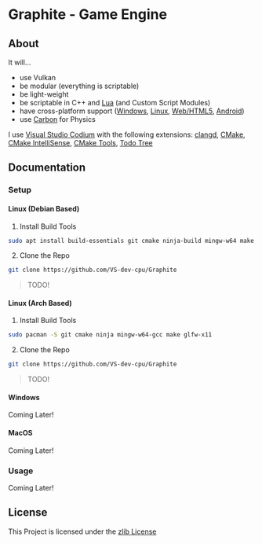 # Graphite - Game Engine

## About

It will...
- use Vulkan
- be modular (everything is scriptable)
- be light-weight
- be scriptable in C++ and [Lua](https://www.lua.org/about.html) (and Custom Script Modules)
- have cross-platform support ([Windows](https://www.mingw-w64.org/), [Linux](https://gcc.gnu.org/), [Web/HTML5](https://emscripten.org/), [Android](https://developer.android.com/))
- use [Carbon](https://github.com/VS-dev-cpu/Carbon) for Physics

I use [Visual Studio Codium](https://vscodium.com/) with the following extensions: [clangd](https://open-vsx.org/extension/llvm-vs-code-extensions/vscode-clangd), [CMake](https://open-vsx.org/extension/twxs/cmake), [CMake IntelliSense](https://open-vsx.org/extension/KylinIdeTeam/cmake-intellisence), [CMake Tools](https://open-vsx.org/extension/ms-vscode/cmake-tools), [Todo Tree](https://open-vsx.org/vscode/item?itemName=Gruntfuggly.todo-tree)

## Documentation

### Setup

#### Linux (Debian Based)

1. Install Build Tools
```bash
sudo apt install build-essentials git cmake ninja-build mingw-w64 make libglfw3
```

2. Clone the Repo
```bash
git clone https://github.com/VS-dev-cpu/Graphite
```

> TODO!

#### Linux (Arch Based)

1. Install Build Tools
```bash
sudo pacman -S git cmake ninja mingw-w64-gcc make glfw-x11
```

2. Clone the Repo
```bash
git clone https://github.com/VS-dev-cpu/Graphite
```

> TODO!

#### Windows

Coming Later!

#### MacOS

Coming Later!

### Usage

Coming Later!

## License

This Project is licensed under the [zlib License](https://opensource.org/license/zlib-license-php/)
